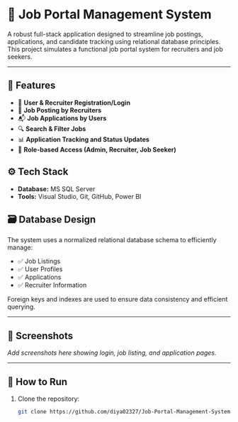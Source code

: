 # 🧾 Job Portal Management System

A robust full-stack application designed to streamline job postings, applications, and candidate tracking using relational database principles. This project simulates a functional job portal system for recruiters and job seekers.

---

## 🚀 Features

- 👤 **User & Recruiter Registration/Login**
- 📄 **Job Posting by Recruiters**
- 📬 **Job Applications by Users**
- 🔍 **Search & Filter Jobs**
- 📊 **Application Tracking and Status Updates**
- 🔐 **Role-based Access (Admin, Recruiter, Job Seeker)**

## ⚙️ Tech Stack

- **Database:** MS SQL Server
- **Tools:** Visual Studio, Git, GitHub, Power BI

## 🗃️ Database Design

The system uses a normalized relational database schema to efficiently manage:

- ✅ Job Listings  
- ✅ User Profiles  
- ✅ Applications  
- ✅ Recruiter Information  

Foreign keys and indexes are used to ensure data consistency and efficient querying.

---

## 📸 Screenshots

_Add screenshots here showing login, job listing, and application pages._

---

## 🧪 How to Run

1. Clone the repository:
   ```bash
   git clone https://github.com/diya02327/Job-Portal-Management-System.git

